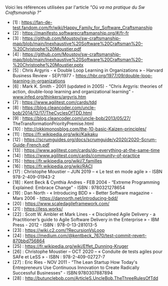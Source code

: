 Voici les références utilisées par l'article *"Où va ma pratique du Sw Craftsmanship ?"*

* [1] : https://fan-de-test.fandom.com/fr/wiki/Happy_Family_for_Software_Craftsmanship
* [2] : https://manifesto.softwarecraftsmanship.org/#/fr-fr
* [3] : https://github.com/Moustov/sw-craftsmanship-map/blob/main/Inexhaustive%20Software%20Craftsman%20-%20Christophe%20Moustier.pdf
* [4] : https://github.com/Moustov/sw-craftsmanship-map/blob/main/Inexhaustive%20Software%20Craftsman%20-%20Christophe%20Moustier.pptx
* [5] : Chris Argyris - « Double Loop Learning in Organizations » - Harvard Business Review - SEP/1977 - https://hbr.org/1977/09/double-loop-learning-in-organizations
* [6] : Mark K. Smith - 2001 (updated in 2005) - “Chris Argyris: theories of action, double-loop learning and organizational learning” - www.infed.org/thinkers/argyris.htm
* [7] : https://www.agilitest.com/cards/tdd
* [8] : https://blog.cleancoder.com/uncle-bob/2014/12/17/TheCyclesOfTDD.html
* [9] : https://blog.cleancoder.com/uncle-bob/2013/05/27/ TheTransformationPriorityPremise.html
* [10] : http://okkimonosblog.com/the-10-basic-Kaizen-principles/
* [11] : https://fr.wikipedia.org/wiki/Kaikaku
* [12] : https://scrumguides.org/docs/scrumguide/v2020/2020-Scrum-Guide-French.pdf
* [13] : https://www.agilitest.com/cards/do-everything-at-the-same-time
* [14] : https://www.agilitest.com/cards/community-of-practice
* [15] : https://fr.wikipedia.org/wiki/7_familles
* [16] : https://fr.wikipedia.org/wiki/RACI
* [17] : Christophe Moustier – JUN 2019 – « Le test en mode agile » - ISBN 978-2-409-01943-2
* [18] : Kent Beck & Cynthia Andres - FEB 2004 - “Extreme Programming Explained: Embrace Change” - ISBN : 9780321278654
* [19] : Dan North - « Introducing BDD » - Better Software magazine - Mars 2006 - https://dannorth.net/introducing-bdd/
* [20] : https://www.scaledagileframework.com/
* [21] : https://less.works/
* [22] : Scott W. Ambler et Mark Lines - « Disciplined Agile Delivery - a Practitioner’s guide to Agile Software Delivery in the Enterprise » - IBM Press - 2012 - ISBN : 978-0-13-281013-5
* [23] : https://wiki.c2.com/?RecursionVsLoop
* [24] : https://medium.com/@kentbeck_7670/test-commit-revert-870bbd756864
* [25] : https://fr.wikipedia.org/wiki/Effet_Dunning-Kruger
* [26] : Christophe Moustier – OCT 2020 – « Conduite de tests agiles pour SAFe et LeSS » - ISBN : 978-2-409-02727-7
* [27] : Eric Ries - NOV 2011 - “The Lean Startup How Today's Entrepreneurs Use Continuous Innovation to Create Radically Successful Businesses” - ISBN:9780307887894
* [28] : http://butunclebob.com/ArticleS.UncleBob.TheThreeRulesOfTdd
